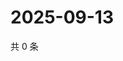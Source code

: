 # 2025-09-13

共 0 条

<!-- BEGIN ZHIHUQUESTIONS -->
<!-- 最后更新时间 Sat Sep 13 2025 22:08:18 GMT+0800 (China Standard Time) -->

<!-- END ZHIHUQUESTIONS -->
